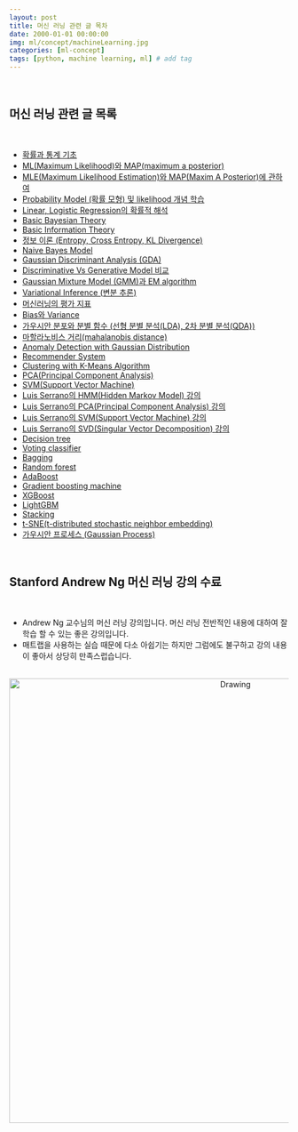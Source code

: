 ```yaml
---
layout: post
title: 머신 러닝 관련 글 목차
date: 2000-01-01 00:00:00
img: ml/concept/machineLearning.jpg
categories: [ml-concept] 
tags: [python, machine learning, ml] # add tag
---
```


<br>

## **머신 러닝 관련 글 목록**

<br>

- [확률과 통계 기초](https://gaussian37.github.io/ml-concept-basic_probability_statistics/)
- [ML(Maximum Likelihood)와 MAP(maximum a posterior)](https://gaussian37.github.io/ml-concept-mle-and-map/)
- [MLE(Maximum Likelihood Estimation)와 MAP(Maxim A Posterior)에 관하여](https://gaussian37.github.io/ml-concept-mlemap)
- [Probability Model (확률 모형) 및 likelihood 개념 학습](https://gaussian37.github.io/ml-concept-probability_model/)
- [Linear, Logistic Regression의 확률적 해석](https://gaussian37.github.io/ml-concept-probability_analysis_of_regression/)
- [Basic Bayesian Theory](https://gaussian37.github.io/ml-concept-basic_bayesian_theory/)
- [Basic Information Theory](https://gaussian37.github.io/ml-concept-basic_information_theory/)
- [정보 이론 (Entropy, Cross Entropy, KL Divergence)](https://gaussian37.github.io/ml-concept-infomation_theory/)
- [Naive Bayes Model](https://gaussian37.github.io/ml-concept-naive_bayes_model/)
- [Gaussian Discriminant Analysis (GDA)](https://gaussian37.github.io/ml-concept_gda/)
- [Discriminative Vs Generative Model 비교](https://gaussian37.github.io/ml-concept-discriminative_generative_model)
- [Gaussian Mixture Model (GMM)과 EM algorithm](https://gaussian37.github.io/ml-concept-gmm_em_algorithm)
- [Variational Inference (변분 추론)](https://gaussian37.github.io/ml-concept-variational_inference)
- [머신러닝의 평가 지표](https://gaussian37.github.io/ml-concept-ml-evaluation/)    
- [Bias와 Variance](https://gaussian37.github.io/machine-learning-concept-bias_and_variance/)
- [가우시안 분포와 분별 함수 (선형 분별 분석(LDA), 2차 분별 분석(QDA))](https://gaussian37.github.io/ml-concept-gaussian_discriminant/)
- [마할라노비스 거리(mahalanobis distance)](https://gaussian37.github.io/ml-concept-mahalanobis_distance/)
- [Anomaly Detection with Gaussian Distribution](https://gaussian37.github.io/ml-concept-andrewng-anomalydetection/)
- [Recommender System](https://gaussian37.github.io/ml-concept-andrewng-recommender/)
- [Clustering with K-Means Algorithm](https://gaussian37.github.io/ml-concept-andrewng-kmeans/)
- [PCA(Principal Component Analysis)](https://gaussian37.github.io/ml-concept-andrewng-pca/)
- [SVM(Support Vector Machine)](https://gaussian37.github.io/ml-concept-andrewng-svm/)
- [Luis Serrano의 HMM(Hidden Markov Model) 강의](https://gaussian37.github.io/ml-concept-serrano_hmm/)
- [Luis Serrano의 PCA(Principal Component Analysis) 강의](https://gaussian37.github.io/ml-concept-serrano_pca/)
- [Luis Serrano의 SVM(Support Vector Machine) 강의]()
- [Luis Serrano의 SVD(Singular Vector Decomposition) 강의]()
- [Decision tree]()
- [Voting classifier]()
- [Bagging]()
- [Random forest]()
- [AdaBoost]()
- [Gradient boosting machine]()
- [XGBoost]()
- [LightGBM]()
- [Stacking]()
- [t-SNE(t-distributed stochastic neighbor embedding)](https://gaussian37.github.io/ml-concept-t_sne/)
- [가우시안 프로세스 (Gaussian Process)](https://gaussian37.github.io/ml-concept-gaussian_process/)

<br>

## **Stanford Andrew Ng 머신 러닝 강의 수료**

<br>

- Andrew Ng 교수님의 머신 러닝 강의입니다. 머신 러닝 전반적인 내용에 대하여 잘 학습 할 수 있는 좋은 강의입니다.
- 매트랩을 사용하는 실습 때문에 다소 아쉽기는 하지만 그럼에도 불구하고 강의 내용이 좋아서 상당히 만족스럽습니다.

<br>
<center><img src="../assets/img/certification/stanford_ml.png" alt="Drawing" style="width: 800px;"/></center>
<br>
